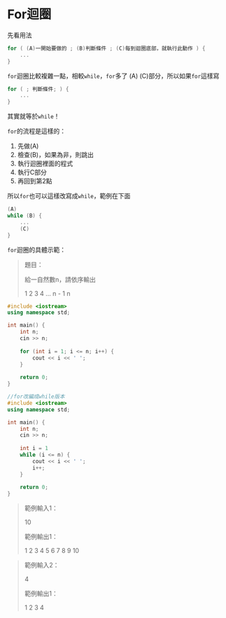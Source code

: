 # For迴圈

先看用法

```cpp
for ( (A)一開始要做的 ; (B)判斷條件 ; (C)每到迴圈底部，就執行此動作 ) {
    ...
}
```

`for`迴圈比較複雜一點，相較`while`，`for`多了 \(A\) \(C\)部分，所以如果`for`這樣寫

```cpp
for ( ; 判斷條件; ) {
    ...
}
```

其實就等於`while`！

`for`的流程是這樣的：

1. 先做\(A\)
2. 檢查\(B\)，如果為非，則跳出
3. 執行迴圈裡面的程式
4. 執行C部分
5. 再回到第2點

所以`for`也可以這樣改寫成`while`，範例在下面

```cpp
(A)
while (B) {
    ...
    (C)
} 
```

`for`迴圈的具體示範：

> 題目：
>
> 給一自然數n，請依序輸出
>
> 1 2 3 4 ... n - 1 n

```cpp
#include <iostream>
using namespace std;

int main() {
    int n;
    cin >> n;
    
    for (int i = 1; i <= n; i++) {
        cout << i << ' ';
    }
    
    return 0;
}
```

```cpp
//for改編成while版本
#include <iostream>
using namespace std;

int main() {
    int n;
    cin >> n;
    
    int i = 1
    while (i <= n) {
        cout << i << ' ';
        i++;
    }
    
    return 0;
}
```

> 範例輸入1：
>
> 10
>
> 範例輸出1：
>
> 1 2 3 4 5 6 7 8 9 10

> 範例輸入2：
>
> 4
>
> 範例輸出1：
>
> 1 2 3 4

